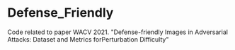 # Defense_Friendly
Code related to paper WACV 2021. "Defense-friendly Images in Adversarial Attacks: Dataset and Metrics forPerturbation Difficulty"
